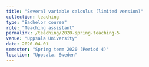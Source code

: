 ```yaml
---
title: "Several variable calculus (limited version)"
collection: teaching
type: "Bachelor course"
role: "Teaching assistant"
permalink: /teaching/2020-spring-teaching-5
venue: "Uppsala University"
date: 2020-04-01
semester: "Spring term 2020 (Period 4)"
location: "Uppsala, Sweden"
---
```

